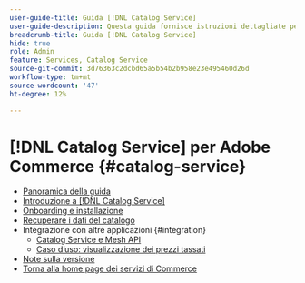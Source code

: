 ```yaml
---
user-guide-title: Guida [!DNL Catalog Service]
user-guide-description: Questa guida fornisce istruzioni dettagliate per l'utilizzo di  [!DNL Catalog Service]  per Adobe Commerce.
breadcrumb-title: Guida [!DNL Catalog Service]
hide: true
role: Admin
feature: Services, Catalog Service
source-git-commit: 3d76363c2dcbd65a5b54b2b958e23e495460d26d
workflow-type: tm+mt
source-wordcount: '47'
ht-degree: 12%

---
```


# [!DNL Catalog Service] per Adobe Commerce {#catalog-service}

- [Panoramica della guida](guide-overview.md)
- [Introduzione a  [!DNL Catalog Service]](overview.md)
- [Onboarding e installazione](installation.md)
- [Recuperare i dati del catalogo](graphql-queries.md)
- Integrazione con altre applicazioni {#integration}
   - [Catalog Service e Mesh API](mesh.md)
   - [Caso d’uso: visualizzazione dei prezzi tassati](taxes.md)
- [Note sulla versione](release-notes.md)
- [Torna alla home page dei servizi di Commerce](https://experienceleague.adobe.com/en/docs/commerce/user-guides/home)


